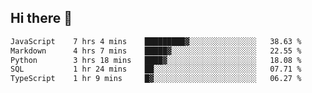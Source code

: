 ## Hi there 👋

<!--START_SECTION:waka-->

```txt
JavaScript    7 hrs 4 mins    █████████▓░░░░░░░░░░░░░░░   38.63 %
Markdown      4 hrs 7 mins    █████▓░░░░░░░░░░░░░░░░░░░   22.55 %
Python        3 hrs 18 mins   ████▓░░░░░░░░░░░░░░░░░░░░   18.08 %
SQL           1 hr 24 mins    ██░░░░░░░░░░░░░░░░░░░░░░░   07.71 %
TypeScript    1 hr 9 mins     █▓░░░░░░░░░░░░░░░░░░░░░░░   06.27 %
```

<!--END_SECTION:waka-->

<!--
**taylor475/taylor475** is a ✨ _special_ ✨ repository because its `README.md` (this file) appears on your GitHub profile.

Here are some ideas to get you started:

- 🔭 I’m currently working on ...
- 🌱 I’m currently learning ...
- 👯 I’m looking to collaborate on ...
- 🤔 I’m looking for help with ...
- 💬 Ask me about ...
- 📫 How to reach me: ...
- 😄 Pronouns: ...
- ⚡ Fun fact: ...
-->
